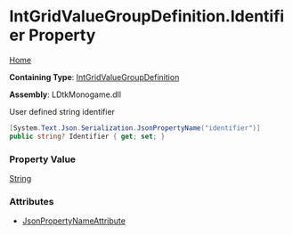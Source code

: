 # IntGridValueGroupDefinition\.Identifier Property

[Home](../../../README.md)

**Containing Type**: [IntGridValueGroupDefinition](../README.md)

**Assembly**: LDtkMonogame\.dll

  
 User defined string identifier 

```csharp
[System.Text.Json.Serialization.JsonPropertyName("identifier")]
public string? Identifier { get; set; }
```

### Property Value

[String](https://docs.microsoft.com/en-us/dotnet/api/system.string)

### Attributes

* [JsonPropertyNameAttribute](https://docs.microsoft.com/en-us/dotnet/api/system.text.json.serialization.jsonpropertynameattribute)

